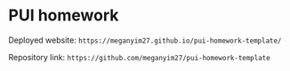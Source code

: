 # PUI homework

Deployed website: `https://meganyim27.github.io/pui-homework-template/`

Repository link: `https://github.com/meganyim27/pui-homework-template`
